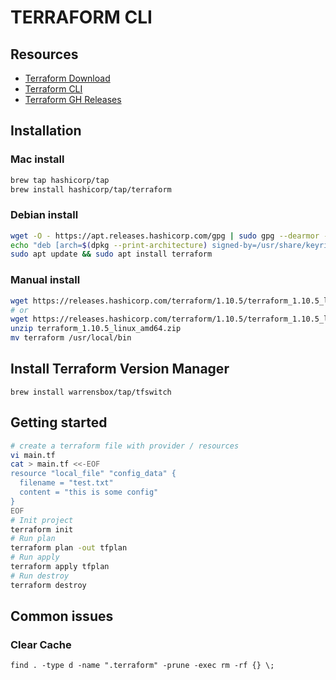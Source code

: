 # TERRAFORM CLI

## Resources
- [Terraform Download](https://www.terraform.io/downloads.html)
- [Terraform CLI](https://developer.hashicorp.com/terraform/cli/commands)
- [Terraform GH Releases](https://github.com/hashicorp/terraform/releases)

## Installation

### Mac install
```bash
brew tap hashicorp/tap
brew install hashicorp/tap/terraform
```

### Debian install
```bash
wget -O - https://apt.releases.hashicorp.com/gpg | sudo gpg --dearmor -o /usr/share/keyrings/hashicorp-archive-keyring.gpg
echo "deb [arch=$(dpkg --print-architecture) signed-by=/usr/share/keyrings/hashicorp-archive-keyring.gpg] https://apt.releases.hashicorp.com $(lsb_release -cs) main" | sudo tee /etc/apt/sources.list.d/hashicorp.list
sudo apt update && sudo apt install terraform
```

### Manual install
```bash
wget https://releases.hashicorp.com/terraform/1.10.5/terraform_1.10.5_linux_arm64.zip
# or
wget https://releases.hashicorp.com/terraform/1.10.5/terraform_1.10.5_linux_amd64.zip
unzip terraform_1.10.5_linux_amd64.zip
mv terraform /usr/local/bin
```

## Install Terraform Version Manager

`brew install warrensbox/tap/tfswitch`

## Getting started

```bash
# create a terraform file with provider / resources
vi main.tf
cat > main.tf <<-EOF
resource "local_file" "config_data" {
  filename = "test.txt"
  content = "this is some config"
}
EOF
# Init project
terraform init
# Run plan
terraform plan -out tfplan
# Run apply
terraform apply tfplan
# Run destroy
terraform destroy
```


## Common issues

### Clear Cache

`find . -type d -name ".terraform" -prune -exec rm -rf {} \;`